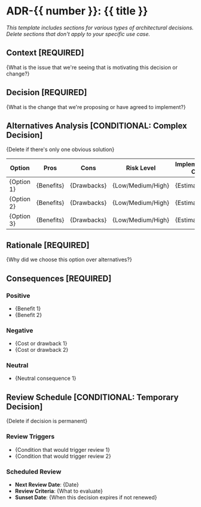 # ADR-{{ number }}: {{ title }}

*This template includes sections for various types of architectural decisions. Delete sections that don't apply to your specific use case.*

## Context **[REQUIRED]**

{What is the issue that we're seeing that is motivating this decision or change?}

## Decision **[REQUIRED]**

{What is the change that we're proposing or have agreed to implement?}

## Alternatives Analysis **[CONDITIONAL: Complex Decision]**

{Delete if there's only one obvious solution}

| Option | Pros | Cons | Risk Level | Implementation Cost |
|--------|------|------|------------|-------------------|
| {Option 1} | {Benefits} | {Drawbacks} | {Low/Medium/High} | {Estimate} |
| {Option 2} | {Benefits} | {Drawbacks} | {Low/Medium/High} | {Estimate} |
| {Option 3} | {Benefits} | {Drawbacks} | {Low/Medium/High} | {Estimate} |

## Rationale **[REQUIRED]**

{Why did we choose this option over alternatives?}

## Consequences **[REQUIRED]**

### Positive
- {Benefit 1}
- {Benefit 2}

### Negative
- {Cost or drawback 1}
- {Cost or drawback 2}

### Neutral
- {Neutral consequence 1}

## Review Schedule **[CONDITIONAL: Temporary Decision]**

{Delete if decision is permanent}

### Review Triggers
- {Condition that would trigger review 1}
- {Condition that would trigger review 2}

### Scheduled Review
- **Next Review Date**: {Date}
- **Review Criteria**: {What to evaluate}
- **Sunset Date**: {When this decision expires if not renewed}